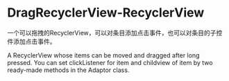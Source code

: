 # DragRecyclerView-RecyclerView
一个可以拖拽的RecyclerView，可以对条目添加点击事件，也可以对条目的子控件添加点击事件。

A RecyclerView whose items can be moved and dragged after long pressed. You can set clickListener for item and childview of item by two ready-made methods in the Adaptor class.
